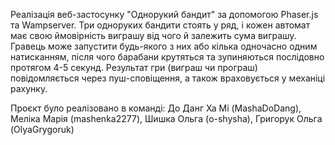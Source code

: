 Реалізація веб-застосунку "Однорукий бандит" за допомогою Phaser.js та Wampserver. 
Три одноруких бандити стоять у ряд, і кожен автомат має свою ймовірність виграшу від чого й залежить сума виграшу.
Гравець може запустити будь-якого з них або кілька одночасно одним натисканням, після чого барабани крутяться та зупиняються послідовно протягом 4-5 секунд. 
Результат гри (виграш чи програш) повідомляється через пуш-сповіщення, а також враховується у механіці рахунку.

Проєкт було реалізовано в команді: До Данг Ха Мі (MashaDoDang), Меліка Марія (mashenka2277), Шишка Ольга (o-shysha), Григорук Ольга (OlyaGrygoruk)
